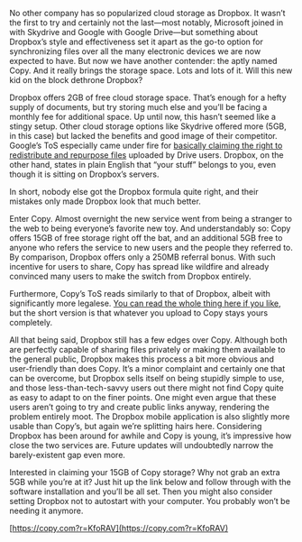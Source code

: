 <!--t Dropbox is Dead: Long Live Copy? t-->
<!--tag 2013,archive,features,tech,thinkboxly tag-->
<!--image /content/images/dropbox-is-dead-long-live-copy/Free-15GB-Cloud-Storage-Copy_11.png image-->
  
No other company has so popularized cloud storage as Dropbox. It wasn’t the first to try and certainly not the last—most notably, Microsoft joined in with Skydrive and Google with Google Drive—but something about Dropbox’s style and effectiveness set it apart as the go-to option for synchronizing files over all the many electronic devices we are now expected to have. But now we have another contender: the aptly named Copy. And it really brings the storage space. Lots and lots of it. Will this new kid on the block dethrone Dropbox?  
  
Dropbox offers 2GB of free cloud storage space. That’s enough for a hefty supply of documents, but try storing much else and you’ll be facing a monthly fee for additional space. Up until now, this hasn’t seemed like a stingy setup. Other cloud storage options like Skydrive offered more (5GB, in this case) but lacked the benefits and good image of their competitor. Google’s ToS especially came under fire for [basically claiming the right to redistribute and repurpose files](http://readwrite.com/2012/04/25/read-this-before-you-move-your-business-to-google-drive) uploaded by Drive users. Dropbox, on the other hand, states in plain English that “your stuff” belongs to you, even though it is sitting on Dropbox’s servers.  
  
In short, nobody else got the Dropbox formula quite right, and their mistakes only made Dropbox look that much better.  
  
Enter Copy. Almost overnight the new service went from being a stranger to the web to being everyone’s favorite new toy. And understandably so: Copy offers 15GB of free storage right off the bat, and an additional 5GB free to anyone who refers the service to new users and the people they referred to. By comparison, Dropbox offers only a 250MB referral bonus. With such incentive for users to share, Copy has spread like wildfire and already convinced many users to make the switch from Dropbox entirely.  
  
Furthermore, Copy’s ToS reads similarly to that of Dropbox, albeit with significantly more legalese. [You can read the whole thing here if you like](https://www.copy.com/about/tos), but the short version is that whatever you upload to Copy stays yours completely.  
  
All that being said, Dropbox still has a few edges over Copy. Although both are perfectly capable of sharing files privately or making them available to the general public, Dropbox makes this process a bit more obvious and user-friendly than does Copy. It’s a minor complaint and certainly one that can be overcome, but Dropbox sells itself on being stupidly simple to use, and those less-than-tech-savvy users out there might not find Copy quite as easy to adapt to on the finer points. One might even argue that these users aren’t going to try and create public links anyway, rendering the problem entirely moot. The Dropbox mobile application is also slightly more usable than Copy’s, but again we’re splitting hairs here. Considering Dropbox has been around for awhile and Copy is young, it’s impressive how close the two services are. Future updates will undoubtedly narrow the barely-existent gap even more.  
  
Interested in claiming your 15GB of Copy storage? Why not grab an extra 5GB while you’re at it? Just hit up the link below and follow through with the software installation and you’ll be all set. Then you might also consider setting Dropbox not to autostart with your computer. You probably won’t be needing it anymore.  
  
[https://copy.com?r=KfoRAV](https://copy.com?r=KfoRAV)
